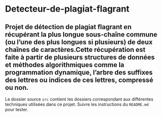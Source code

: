 # Detecteur-de-plagiat-flagrant
Projet de détection de plagiat flagrant en récupérant la plus longue sous-chaı̂ne commune (ou l’une des plus longues si plusieurs) de deux chaı̂nes de caractères.Cette récupération est faite à partir de plusieurs structures de données et méthodes algorithmiques comme la programmation dynamique, l’arbre des suffixes des lettres ou indices de ces lettres, compressé ou non.
---
Le dossier source `src` contient les dossiers correspondant aux différentes techniques utilisées dans ce projet. Suivre les instructions du `README.md` pour tester.
